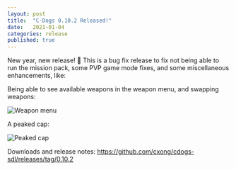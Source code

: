 ```yaml
---
layout: post
title:  "C-Dogs 0.10.2 Released!"
date:   2021-01-04
categories: release
published: true
---
```


New year, new release! 🎊 This is a bug fix release to fix not being able to run the mission pack, some PVP game mode fixes, and some miscellaneous enhancements, like:

Being able to see available weapons in the weapon menu, and swapping weapons:

![Weapon menu](https://raw.githubusercontent.com/cxong/cdogs-sdl/gh-pages/_posts/weapon_menu.gif)

A peaked cap:

![Peaked cap](https://raw.githubusercontent.com/cxong/cdogs-sdl/gh-pages/_posts/peaked_cap.gif)

Downloads and release notes: <https://github.com/cxong/cdogs-sdl/releases/tag/0.10.2>
